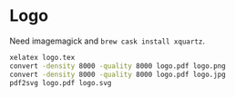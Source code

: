 # Logo

Need imagemagick and `brew cask install xquartz`.

```sh
xelatex logo.tex
convert -density 8000 -quality 8000 logo.pdf logo.png
convert -density 8000 -quality 8000 logo.pdf logo.jpg
pdf2svg logo.pdf logo.svg
```
